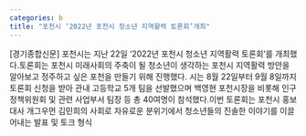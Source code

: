 ```yaml
---
categories: b
title: "포천시 ‘2022년 포천시 청소년 지역활력 토론회’개최"
---
```

[경기종합신문] 포천시는 지난 22일 ‘2022년 포천시 청소년 지역활력 토론회’를 개최했다.토론회는 포천시 미래사회의 주축이 될 청소년이 생각하는 포천시 지역활력 방안을 알아보고 정주하고 싶은 포천을 만들기 위해 진행했다. 시는 8월 22일부터 9월 8일까지 토론회 신청을 받아 관내 고등학교 5개 팀을 선발했으며 백영현 포천시장을 비롯해 인구정책위원회 및 관련 사업부서 팀장 등 총 40여명이 참석했다.이번 토론회는 포천시 홍보대사 개그우먼 김민희의 사회로 자유로운 분위기에서 청소년들의 진솔한 이야기를 이끌어내는 발표 및 토크 형식